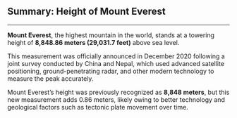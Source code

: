 ## Summary: Height of Mount Everest<br>
---

**Mount Everest**, the highest mountain in the world, stands at a towering height of **8,848.86 meters (29,031.7 feet)** above sea level. 

This measurement was officially announced in December 2020 following a joint survey conducted by China and Nepal, which used advanced satellite positioning, ground-penetrating radar, and other modern technology to measure the peak accurately.

Mount Everest’s height was previously recognized as **8,848 meters**, but this new measurement adds 0.86 meters, likely owing to better technology and geological factors such as tectonic plate movement over time.